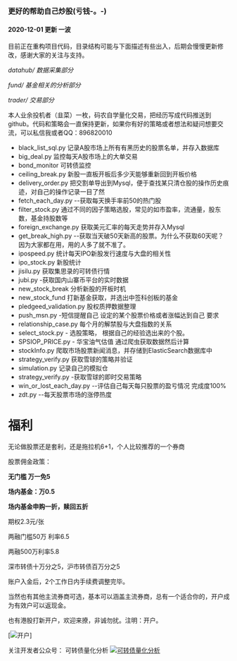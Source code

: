 ### 更好的帮助自己炒股(亏钱-。-)
#### 2020-12-01 更新 一波

目前正在重构项目代码，目录结构可能与下面描述有些出入，后期会慢慢更新修改，感谢大家的关注与支持。



*datahub/  数据采集部分*

*fund/ 基金相关的分析部分*

*trader/ 交易部分*



本人业余投机者（韭菜）一枚，码农自学量化交易，把经历写成代码推送到github。代码和策略会一直保持更新，如果你有好的策略或者想法和疑问想要交流，可以私信我或者QQ：896820010

* black_list_sql.py 记录A股市场上所有有黑历史的股票名单，并存入数据库
* big_deal.py 监控每天A股市场上的大单交易
* bond_monitor 可转债监控
* ceiling_break.py 新股一直板开板后多少天能够重新回到开板价格
* delivery_order.py 把交割单导出到Mysql，便于查找某只清仓股的操作历史痕迹，对自己的操作记录一目了然
* fetch_each_day.py --获取每天换手率前50的热门股
* filter_stock.py 通过不同的因子策略选股，常见的如市盈率，流通量，股东数，基金持股数等
* foreign_exchange.py 获取美元汇率的每天走势并存入Mysql
* get_break_high.py --获取当天破50天新高的股票。为什么不获取60天呢？ 因为大家都在用，用的人多了就不准了。 
* ipospeed.py 统计每天IPO新股发行速度与大盘的相关性
* ipo_stock.py 新股统计
* jisilu.py 获取集思录的可转债行情
* jubi.py -获取国内山寨币平台的实时数据
* new_stock_break 分析新股的开板时机
* new_stock_fund 打新基金获取，并选出中签科创板的基金
* pledgeed_validation.py 股权质押数据整理
* push_msn.py -短信提醒自己 设定的某个股票价格或者涨幅达到自己 要求
* relationship_case.py 每个月的解禁股与大盘指数的关系
* select_stock.py - 选股策略， 根据自己的经验选出来的个股。 
* SPSIOP_PRICE.py - 华宝油气估值 通过爬虫获取数据然后计算
* stockInfo.py 爬取市场股票新闻消息，并存储到ElasticSearch数据库中
* strategy_verify.py 获取雪球的策略并验证
* simulation.py 记录自己的模拟仓
* strategy_verify.py -获取雪球的即时交易策略
* win_or_lost_each_day.py --评估自己每天每只股票的盈亏情况 完成度100%
* zdt.py --每天股票市场的涨停热度 

###

# 福利

无论做股票还是套利，还是拖拉机6+1，个人比较推荐的一个券商

股票佣金政策：

**无门槛 万一免5**

**场内基金：万0.5**

**场内基金申购一折，赎回五折**



期权2.3元/张

两融门槛50万 利率6.5

两融500万利率5.8

深市转债十万分之5，沪市转债百万分之5

账户入金后，2个工作日内手续费调整完毕。



当然也有其他主流券商可选，基本可以涵盖主流券商，总有一个适合你的，开户成为有效户可以返现金。

也有港股打新开户，欢迎来撩，非诚勿扰。注明：开户。

[![开户](https://s3.ax1x.com/2021/01/05/skpwlt.jpg)]



关注开发者公众号： 可转债量化分析
[![可转债量化分析](https://s3.ax1x.com/2021/01/05/skCVPJ.jpg)](https://imgchr.com/i/skCVPJ)